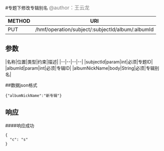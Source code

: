 
#专题下修改专辑别名
<font color="gray" size="3">@author：王云龙</font>

|METHOD|URI|
|--|--|
|PUT|/hmf/operation/subject/:subjectId/album/:albumId|

## 参数

|名称|位置|类型|约束|描述|
|--|--|--|--|
|subjectId|param|int|必须|专题ID|
|albumId|param|int|必须|专辑ID|
|albumNickName|body|String|必须|专辑别名|

##数据json格式
```
{"albumNickName":"新专辑"}
```

## 响应
####响应成功
```
{
  "c": "s"
}
```